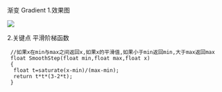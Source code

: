 渐变 Gradient
1.效果图

![](https://unity-shader.oss-cn-beijing.aliyuncs.com/Gradient.gif)

2.关键点 平滑阶梯函数

     //如果x在min与max之间返回x,如果x的平滑值,如果小于min返回min,大于max返回max
     float SmoothStep(float min,float max,float x)
     {
      float t=saturate(x-min)/(max-min);
      return t*t*(3-2*t);
     }
     
     
